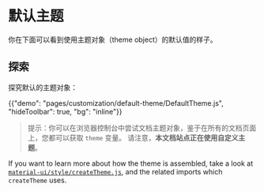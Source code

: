 # 默认主题

<p class="description">你在下面可以看到使用主题对象（theme object）的默认值的样子。</p>

## 探索

探究默认的主题对象：

{{"demo": "pages/customization/default-theme/DefaultTheme.js", "hideToolbar": true, "bg": "inline"}}

> 提示：你可以在浏览器控制台中尝试文档主题对象，鉴于在所有的文档页面上，您都可以获取 `theme` 变量。 请注意，**本文档站点正在使用自定义主题**。

<!-- #default-branch-switch -->

If you want to learn more about how the theme is assembled, take a look at [`material-ui/style/createTheme.js`](https://github.com/mui-org/material-ui/blob/next/packages/material-ui/src/styles/createTheme.js), and the related imports which `createTheme` uses.
